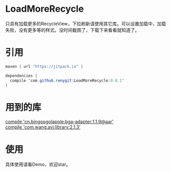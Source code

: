 # LoadMoreRecycle
只具有加载更多的RecycleView，下拉刷新请使用其它库。可以设置加载中，加载失败，没有更多等的样式。没时间截图了，下载下来看看就知道了。

引用
===========================
```Java
maven { url "https://jitpack.io" }
```
```Java
dependencies {
  compile 'com.github.renygit:LoadMoreRecycle:0.0.1'
}
```
  
用到的库
==========================
[compile 'cn.bingoogolapple:bga-adapter:1.1.9@aar'](https://github.com/bingoogolapple/BGAAdapter-Android)<br>
[compile 'com.wang.avi:library:2.1.3'](https://github.com/81813780/AVLoadingIndicatorView)
  
使用
==========================
具体使用请看Demo，欢迎star。<br>
